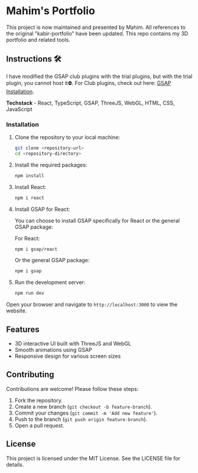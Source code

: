 # Mahim's Portfolio

This project is now maintained and presented by Mahim. All references to the original "kabir-portfolio" have been updated. This repo contains my 3D portfolio and related tools. 

## Instructions 🛠️

I have modified the GSAP club plugins with the trial plugins, but with the trial plugin, you cannot host it⛔️. For Club plugins, check out here: [GSAP Installation](https://gsap.com/docs/v3/Installation/).

**Techstack** - React, TypeScript, GSAP, ThreeJS, WebGL, HTML, CSS, JavaScript

### Installation

1. Clone the repository to your local machine:

   ```bash
   git clone <repository-url>
   cd <repository-directory>
   ```

2. Install the required packages:

   ```bash
   npm install
   ```

3. Install React:

   ```bash
   npm i react
   ```

4. Install GSAP for React:

   You can choose to install GSAP specifically for React or the general GSAP package:

   For React:
   ```bash
   npm i gsap/react
   ```

   Or the general GSAP package:
   ```bash
   npm i gsap
   ```

5. Run the development server:

   ```bash
   npm run dev
   ```

Open your browser and navigate to `http://localhost:3000` to view the website.

## Features

- 3D interactive UI built with ThreeJS and WebGL
- Smooth animations using GSAP
- Responsive design for various screen sizes

## Contributing

Contributions are welcome! Please follow these steps:

1. Fork the repository.
2. Create a new branch (`git checkout -b feature-branch`).
3. Commit your changes (`git commit -m 'Add new feature'`).
4. Push to the branch (`git push origin feature-branch`).
5. Open a pull request.

## License

This project is licensed under the MIT License. See the LICENSE file for details.


